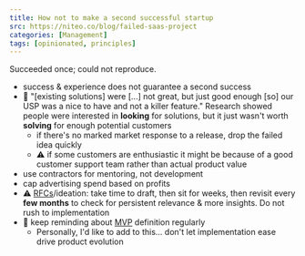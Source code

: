 ```yaml
---
title: How not to make a second successful startup
src: https://niteo.co/blog/failed-saas-project
categories: [Management]
tags: [opinionated, principles]
---
```


Succeeded once; could not reproduce.

- success & experience does not guarantee a second success
- :stop_sign: "[existing solutions] were [...] not great, but just good enough [so] our USP was a nice to have and not a killer feature." Research showed people were interested in **looking** for solutions, but it just wasn't worth **solving** for enough potential customers
  + if there's no marked market response to a release, drop the failed idea quickly
  + :warning: if some customers are enthusiastic it might be because of a good customer support team rather than actual product value
- use contractors for mentoring, not development
- cap advertising spend based on profits
- :warning: [RFCs](https://en.wikipedia.org/wiki/Request_for_Comments)/ideation: take time to draft, then sit for weeks, then revisit every **few months** to check for persistent relevance & more insights. Do not rush to implementation
- :stop_sign: keep reminding about [MVP](https://en.wikipedia.org/wiki/Minimum_viable_product) definition regularly
  + Personally, I'd like to add to this... don't let implementation ease drive product evolution
